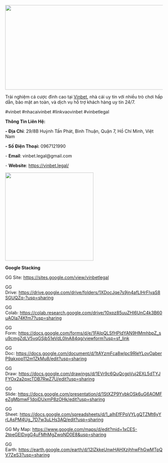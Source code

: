 <p><img src="https://pbs.twimg.com/profile_banners/1829773861510135810/1725087400/1500x500" alt="" width="813" height="271" /></p>
<p>Trải nghiệm c&aacute; cược đỉnh cao tại&nbsp;<a href="https://vinbet.legal/">Vinbet</a>, nh&agrave; c&aacute;i uy t&iacute;n với nhiều tr&ograve; chơi hấp dẫn, bảo mật an to&agrave;n, v&agrave; dịch vụ hỗ trợ kh&aacute;ch h&agrave;ng uy t&iacute;n 24/7.</p>
<p>#vinbet #nhacaivinbet #linkvaovinbet #vinbetlegal</p>
<p><strong>Th&ocirc;ng Tin Li&ecirc;n Hệ:&nbsp;</strong></p>
<p><strong>- Địa Chỉ</strong>: 29/8B Huỳnh Tấn Ph&aacute;t, B&igrave;nh Thuận, Quận 7, Hồ Ch&iacute; Minh, Việt Nam</p>
<p><strong>- Số Điện Thoại:</strong>&nbsp;0967121990</p>
<p>-&nbsp;<strong>Email</strong>: vinbet.legal@gmail.com</p>
<p>-&nbsp;<strong>Website</strong>:&nbsp;<a href="https://vinbet.legal/">https://vinbet.legal/</a></p>
<p><img src="https://pbs.twimg.com/profile_images/1829773973506359296/Z2ujZ4mu_400x400.jpg" alt="" width="282" height="282" /></p>
<p><strong>Google Stacking</strong></p>
<p>GG Site:&nbsp;<a href="https://sites.google.com/view/vinbetlegal">https://sites.google.com/view/vinbetlegal</a></p>
<p>GG Drive:&nbsp;<a href="https://drive.google.com/drive/folders/1XDocJqe7s9jn4afLlHrFIyaS8SGUQZq-?usp=sharing">https://drive.google.com/drive/folders/1XDocJqe7s9jn4afLlHrFIyaS8SGUQZq-?usp=sharing</a></p>
<p>GG Colab:&nbsp;<a href="https://colab.research.google.com/drive/10xpz85uuZHI6UnC4k3B60uAOIa74Kfm7?usp=sharing">https://colab.research.google.com/drive/10xpz85uuZHI6UnC4k3B60uAOIa74Kfm7?usp=sharing</a></p>
<p>GG Form:&nbsp;<a href="https://docs.google.com/forms/d/e/1FAIpQLSfHPldYAN9HMmhbpZ_su9cmgZdLV5vqGSjb51eVdL0lnA84qg/viewform?usp=sf_link">https://docs.google.com/forms/d/e/1FAIpQLSfHPldYAN9HMmhbpZ_su9cmgZdLV5vqGSjb51eVdL0lnA84qg/viewform?usp=sf_link</a></p>
<p>GG Doc:&nbsp;<a href="https://docs.google.com/document/d/1tAYzmFca8wlpc9RleYLovOaberP9akxpp112m1ZkMu8/edit?usp=sharing">https://docs.google.com/document/d/1tAYzmFca8wlpc9RleYLovOaberP9akxpp112m1ZkMu8/edit?usp=sharing</a></p>
<p>GG Draw:&nbsp;<a href="https://docs.google.com/drawings/d/1EVr9c6QuQcgpVuj2EXL5dTYJFYOx2a2qxcTDB7RwZ7U/edit?usp=sharing">https://docs.google.com/drawings/d/1EVr9c6QuQcgpVuj2EXL5dTYJFYOx2a2qxcTDB7RwZ7U/edit?usp=sharing</a></p>
<p>GG Slide:&nbsp;<a href="https://docs.google.com/presentation/d/1StXZP9YvbkOSk6uG6AOMFeZgMbmwF1doiDUxmP8zOHk/edit?usp=sharing">https://docs.google.com/presentation/d/1StXZP9YvbkOSk6uG6AOMFeZgMbmwF1doiDUxmP8zOHk/edit?usp=sharing</a></p>
<p>GG Sheet:&nbsp;<a href="https://docs.google.com/spreadsheets/d/1_alhEfFPqVYLgQTZMt6yYrLAsPM4Ug_7D7w3uLHs3AQ/edit?usp=sharing">https://docs.google.com/spreadsheets/d/1_alhEfFPqVYLgQTZMt6yYrLAsPM4Ug_7D7w3uLHs3AQ/edit?usp=sharing</a></p>
<p>GG My Map:&nbsp;<a href="https://www.google.com/maps/d/edit?mid=1xCES-2tpeGElDxgG4uFMhMgZwqND0E8&amp;usp=sharing">https://www.google.com/maps/d/edit?mid=1xCES-2tpeGElDxgG4uFMhMgZwqND0E8&amp;usp=sharing</a></p>
<p>GG Earth:&nbsp;<a href="https://earth.google.com/earth/d/12IZkkeUnwHAHXzjhhwFhGwMTpQV7ZeS3?usp=sharing">https://earth.google.com/earth/d/12IZkkeUnwHAHXzjhhwFhGwMTpQV7ZeS3?usp=sharing</a></p>
<p>&nbsp;</p>